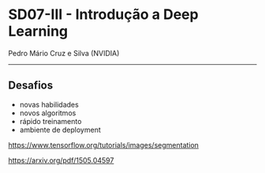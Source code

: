 # SD07-III - Introdução a Deep Learning

Pedro Mário Cruz e Silva (NVIDIA)

---


##


## Desafios
- novas habilidades
- novos algoritmos
- rápido treinamento
- ambiente de deployment

https://www.tensorflow.org/tutorials/images/segmentation

https://arxiv.org/pdf/1505.04597